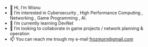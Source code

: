 - 👋 Hi, I’m Wisnu
- 👀 I’m interested in Cybersecurity , High Performance Computing , Networking , Game Programming , AI.
- 🌱 I’m currently learning DevNet
- 💞️ I’m looking to collaborate in game projects / network planning & operation
- 📫 You can reach me trough my e-mail frozmorn@gmail.com

<!---
frozmorn/frozmorn is a ✨ special ✨ repository because its `README.md` (this file) appears on your GitHub profile.
You can click the Preview link to take a look at your changes.
--->

